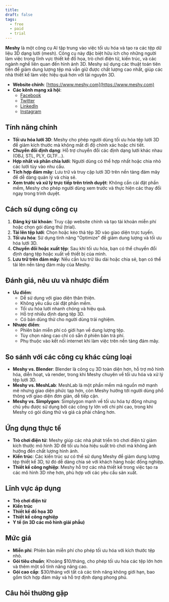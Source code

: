 ```yaml
---
title: 
draft: false
tags:
  - free
  - paid
  - trial
---
```

**Meshy** là một công cụ AI tập trung vào việc tối ưu hóa và tạo ra các tệp dữ liệu 3D dạng lưới (mesh). Công cụ này đặc biệt hữu ích cho những người làm việc trong lĩnh vực thiết kế đồ họa, trò chơi điện tử, kiến trúc, và các ngành nghề liên quan đến hình ảnh 3D. Meshy sử dụng các thuật toán tiên tiến để giảm dung lượng tệp mà vẫn giữ được chất lượng cao nhất, giúp các nhà thiết kế làm việc hiệu quả hơn với tài nguyên 3D.

- **Website chính**: [https://www.meshy.com](https://www.meshy.com)
- **Các kênh mạng xã hội**:
    - [Facebook](https://www.facebook.com/meshy)
    - [Twitter](https://www.twitter.com/meshy_ai)
    - [LinkedIn](https://www.linkedin.com/company/meshy)
    - [Instagram](https://www.instagram.com/meshy)

## Tính năng chính

- **Tối ưu hóa lưới 3D**: Meshy cho phép người dùng tối ưu hóa tệp lưới 3D để giảm kích thước mà không mất đi độ chính xác hoặc chi tiết.
- **Chuyển đổi định dạng**: Hỗ trợ chuyển đổi các định dạng lưới khác nhau (OBJ, STL, PLY, GLTF...).
- **Hợp nhất và phân chia lưới**: Người dùng có thể hợp nhất hoặc chia nhỏ các lưới tùy vào nhu cầu.
- **Tích hợp đám mây**: Lưu trữ và truy cập lưới 3D trên nền tảng đám mây để dễ dàng quản lý và chia sẻ.
- **Xem trước và xử lý trực tiếp trên trình duyệt**: Không cần cài đặt phần mềm, Meshy cho phép người dùng xem trước và thực hiện các thay đổi ngay trong trình duyệt.

## Cách sử dụng công cụ

1. **Đăng ký tài khoản**: Truy cập website chính và tạo tài khoản miễn phí hoặc chọn gói dùng thử (trial).
2. **Tải lên tệp lưới**: Chọn hoặc kéo thả tệp 3D vào giao diện trực tuyến.
3. **Tối ưu hóa**: Sử dụng tính năng "Optimize" để giảm dung lượng và tối ưu hóa lưới 3D.
4. **Chuyển đổi hoặc xuất tệp**: Sau khi tối ưu hóa, bạn có thể chuyển đổi định dạng tệp hoặc xuất về thiết bị của mình.
5. **Lưu trữ trên đám mây**: Nếu cần lưu trữ lâu dài hoặc chia sẻ, bạn có thể tải lên nền tảng đám mây của Meshy.

## Đánh giá, nêu ưu và nhược điểm

- **Ưu điểm**:
    - Dễ sử dụng với giao diện thân thiện.
    - Không yêu cầu cài đặt phần mềm.
    - Tối ưu hóa lưới nhanh chóng và hiệu quả.
    - Hỗ trợ nhiều định dạng tệp 3D.
    - Có bản dùng thử cho người dùng trải nghiệm.
- **Nhược điểm**:
    - Phiên bản miễn phí có giới hạn về dung lượng tệp.
    - Tùy chọn nâng cao chỉ có sẵn ở phiên bản trả phí.
    - Phụ thuộc vào kết nối internet khi làm việc trên nền tảng đám mây.

## So sánh với các công cụ khác cùng loại

- **Meshy vs. Blender**: Blender là công cụ 3D toàn diện hơn, hỗ trợ mô hình hóa, diễn hoạt, và render, trong khi Meshy chuyên về tối ưu hóa và xử lý tệp lưới 3D.
- **Meshy vs. MeshLab**: MeshLab là một phần mềm mã nguồn mở mạnh mẽ nhưng giao diện phức tạp hơn, còn Meshy hướng tới người dùng phổ thông với giao diện đơn giản, dễ tiếp cận.
- **Meshy vs. Simplygon**: Simplygon mạnh về tối ưu hóa tự động nhưng chủ yếu được sử dụng bởi các công ty lớn với chi phí cao, trong khi Meshy có gói dùng thử và giá cả phải chăng hơn.

## Ứng dụng thực tế

- **Trò chơi điện tử**: Meshy giúp các nhà phát triển trò chơi điện tử giảm kích thước mô hình 3D để tối ưu hóa hiệu suất trò chơi mà không ảnh hưởng đến chất lượng hình ảnh.
- **Kiến trúc**: Các kiến trúc sư có thể sử dụng Meshy để giảm dung lượng tệp thiết kế 3D, từ đó dễ dàng chia sẻ với khách hàng hoặc đồng nghiệp.
- **Thiết kế công nghiệp**: Meshy hỗ trợ các nhà thiết kế trong việc tạo ra các mô hình 3D nhẹ hơn, phù hợp với các yêu cầu sản xuất.

## Lĩnh vực áp dụng

- **Trò chơi điện tử**
- **Kiến trúc**
- **Thiết kế đồ họa 3D**
- **Thiết kế công nghiệp**
- **Y tế (in 3D các mô hình giải phẫu)**

## Mức giá

- **Miễn phí**: Phiên bản miễn phí cho phép tối ưu hóa với kích thước tệp nhỏ.
- **Gói tiêu chuẩn**: Khoảng $10/tháng, cho phép tối ưu hóa các tệp lớn hơn và thêm một số tính năng nâng cao.
- **Gói cao cấp**: $30/tháng với tất cả các tính năng không giới hạn, bao gồm tích hợp đám mây và hỗ trợ định dạng phong phú.

## Câu hỏi thường gặp